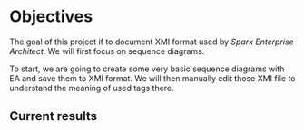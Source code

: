 # Objectives

The goal of this project if to document XMI format used by *Sparx Enterprise Architect*.
We will first focus on sequence diagrams.

To start, we are going to create some very basic sequence diagrams with EA and save them to XMI format. We will then manually edit those XMI file to understand the meaning of used tags there.

## Current results

